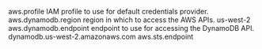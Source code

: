aws.profile 
    IAM profile to use for default credentials provider.
aws.dynamodb.region 
    region in which to access the AWS APIs.
    us-west-2
aws.dynamodb.endpoint 
    endpoint to use for accessing the DynamoDB API.
    dynamodb.us-west-2.amazonaws.com
aws.sts.endpoint